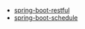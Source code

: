 - [spring-boot-restful](https://github.com/keer2345/java-spring-boot-cloud-tutorials/tree/master/spring.io/spring-boot-restful)
- [spring-boot-schedule](https://github.com/keer2345/java-spring-boot-cloud-tutorials/tree/master/spring.io/spring-boot-schedule)
